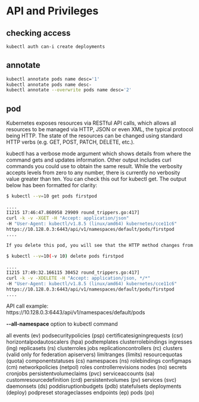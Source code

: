 # API and Privileges

## checking access

```bash
kubectl auth can-i create deployments
```

## annotate

```bash
kubectl annotate pods name desc='1'
kubectl annotate pods name desc-
kubectl annotate --overwrite pods name desc='2'
```

## pod

Kubernetes exposes resources via RESTful API calls, which allows all resources to be managed via HTTP, JSON or even XML, the typical protocol being HTTP. The state of the resources can be changed using standard HTTP verbs (e.g. GET, POST, PATCH, DELETE, etc.).

kubectl has a verbose mode argument which shows details from where the command gets and updates information. Other output includes curl commands you could use to obtain the same result. While the verbosity accepts levels from zero to any number, there is currently no verbosity value greater than ten. You can check this out for kubectl get. The output below has been formatted for clarity:

```bash
$ kubectl --v=10 get pods firstpod

....
I1215 17:46:47.860958 29909 round_trippers.go:417]
curl -k -v -XGET -H "Accept: application/json"
-H "User-Agent: kubectl/v1.8.5 (linux/amd64) kubernetes/cce11c6"
ht‌tps://10.128.0.3:6443/api/v1/namespaces/default/pods/firstpod
....

If you delete this pod, you will see that the HTTP method changes from XGET to XDELETE.

$ kubectl --v=10(-v 10) delete pods firstpod

....
I1215 17:49:32.166115 30452 round_trippers.go:417]
curl -k -v -XDELETE -H "Accept: application/json, */*"
-H "User-Agent: kubectl/v1.8.5 (linux/amd64) kubernetes/cce11c6"
ht‌tps://10.128.0.3:6443/api/v1/namespaces/default/pods/firstpod
....
```

API call example:  
ht‌tps://10.128.0.3:6443/api/v1/namespaces/default/pods

**--all-namespace** option to kubectl command

all	events (ev)	podsecuritypolicies (psp)
certificatesigningrequests (csr)	horizontalpodautoscalers (hpa)	podtemplates
clusterrolebindings	ingresses (ing)	replicasets (rs)
clusterroles	jobs	replicationcontrollers (rc)
clusters (valid only for federation apiservers)	limitranges (limits)	resourcequotas (quota)
componentstatuses (cs)	namespaces (ns)	rolebindings
configmaps (cm)	networkpolicies (netpol)	roles
controllerrevisions	nodes (no)	secrets
cronjobs	persistentvolumeclaims (pvc)	serviceaccounts (sa)
customresourcedefinition (crd)	persistentvolumes (pv)	services (svc)
daemonsets (ds)	poddisruptionbudgets (pdb)	statefulsets
deployments (deploy)	podpreset	storageclasses
endpoints (ep)	pods (po)